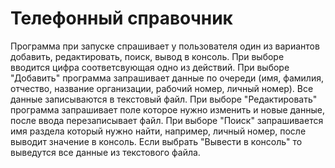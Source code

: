 # Телефонный справочник
Программа при запуске спрашивает у пользователя один из вариантов добавить, редактировать, поиск, вывод в консоль.
При выборе вводится цифра соответсвующая одно из действий. При выборе "Добавить" программа запрашивает данные по очереди
(имя, фамилия, отчество, название организации, рабочий номер, личный номер). Все данные записываются в текстовый файл.
При выборе "Редактировать" программа запрашивает поле которое нужно изменить и новые данные, после ввода перезаписывает файл.
При выборе "Поиск" запрашивается имя раздела который нужно найти, например, личный номер, после выводит значение в консоль.
Если выбрать "Вывести в консоль" то выведутся все данные из текстового файла.
